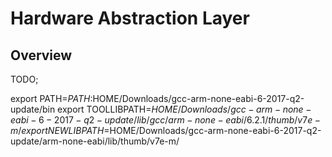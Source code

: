 # Hardware Abstraction Layer

## Overview
TODO;

export PATH=$PATH:$HOME/Downloads/gcc-arm-none-eabi-6-2017-q2-update/bin
export TOOLLIBPATH=$HOME/Downloads/gcc-arm-none-eabi-6-2017-q2-update/lib/gcc/arm-none-eabi/6.2.1/thumb/v7e-m/
export NEWLIBPATH=$HOME/Downloads/gcc-arm-none-eabi-6-2017-q2-update/arm-none-eabi/lib/thumb/v7e-m/
